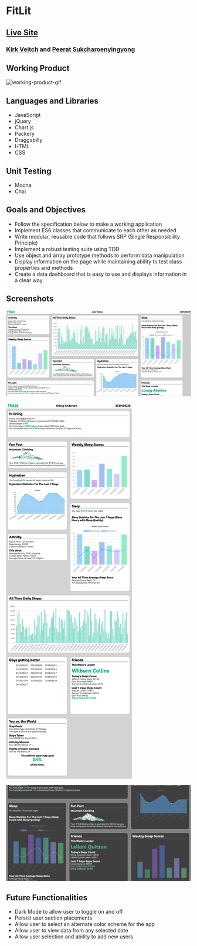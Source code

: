 # FitLit

## [Live Site](https://peeratmac.github.io/fitlit/src/index.html)

### [Kirk Veitch](https://github.com/kveitch) and [Peerat Sukcharoenyingyong](https://github.com/peeratmac)

## Working Product

![working-product-gif](screenshots/working-product-2.gif)

## Languages and Libraries

- JavaScript
- jQuery
- Chart.js
- Packery
- Draggabilly
- HTML
- CSS

## Unit Testing

- Mocha
- Chai

## Goals and Objectives

- Follow the specification below to make a working application
- Implement ES6 classes that communicate to each other as needed
- Write modular, reusable code that follows SRP (Single Responsibility Principle)
- Implement a robust testing suite using TDD
- Use object and array prototype methods to perform data manipulation
- Display information on the page while maintaining ability to test class properties and methods
- Create a data dashboard that is easy to use and displays information in a clear way

## Screenshots

![desktop-view-1](screenshots/desktop-view-1.png)

![desktop-view-2](screenshots/desktop-view-2.png)

![desktop-view-3-dark-mode](screenshots/desktop-view-3.png)

## Future Functionalities

- Dark Mode to allow user to toggle on and off
- Persist user section placements
- Allow user to select an alternate color scheme for the app
- Allow user to view data from any selected date
- Allow user selection and ability to add new users
